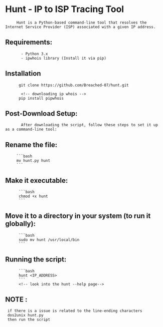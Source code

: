 # Hunt - IP to ISP Tracing Tool
         
         Hunt is a Python-based command-line tool that resolves the Internet Service Provider (ISP) associated with a given IP address.
## Requirements:
           - Python 3.x
           - ipwhois library (Install it via pip)
## Installation
          git clone https://github.com/Breached-07/hunt.git

           <!-- downloading ip whois -->
          pip install pipwhois
            
## Post-Download Setup:
           After downloading the script, follow these steps to set it up as a command-line tool:

## Rename the file:
   
         ```bash
         mv hunt.py hunt
         ```
## Make it executable:
          ```bash
          chmod +x hunt
          ```
## Move it to a directory in your system (to run it globally):
          ```bash
          sudo mv hunt /usr/local/bin
          ```
## Running the script: 
          ```bash
          hunt <IP_ADDRESS>  
          ```
          <!-- look into the hunt --help page-->
## NOTE : 
     if there is a issue is related to the line-ending characters
     dos2unix hunt.py
     then run the script           
          
          
                   
          
 
          
          
           
